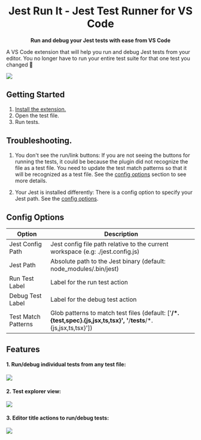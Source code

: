 <center>

# Jest Run It - Jest Test Runner for VS Code

<strong>Run and debug your Jest tests with ease from VS Code</strong>

</center>

A VS Code extension that will help you run and debug Jest tests from your editor.
You no longer have to run your entire test suite for that one test you changed 🎉

![](https://github.com/nithinpeter/jestifyde/blob/master/readme-resources/jest-run-it-1.gif?raw=true)

## Getting Started

1. [Install the extension.](https://marketplace.visualstudio.com/items?itemName=vespa-dev-works.jestRunIt)
2. Open the test file.
3. Run tests.

## Troubleshooting.

1. You don't see the run/link buttons:
   If you are not seeing the buttons for running the tests, it could be because the plugin did not recognize the file as a test file. You need to update the test match patterns so that it will be recognized as a test file. See the [config options](#config-options) section to see more details.

2. Your Jest is installed differently:
   There is a config option to specify your Jest path. See the [config options](#config-options).

## Config Options

| Option              | Description                                                                                                         |
| ------------------- | ------------------------------------------------------------------------------------------------------------------- |
| Jest Config Path    | Jest config file path relative to the current workspace (e.g: ./jest.config.js)                                     |
| Jest Path           | Absolute path to the Jest binary (default: node_modules/.bin/jest)                                                  |
| Run Test Label      | Label for the run test action                                                                                       |
| Debug Test Label    | Label for the debug test action                                                                                     |
| Test Match Patterns | Glob patterns to match test files (default: ['**/*.{test,spec}.{js,jsx,ts,tsx}', '**/__tests__/*.{js,jsx,ts,tsx}']) |

## Features

#### 1. Run/debug individual tests from any test file:

![](https://github.com/nithinpeter/jestifyde/blob/master/readme-resources/jest-run-it-2.gif?raw=true)

#### 2. Test explorer view:

![](https://github.com/nithinpeter/jestifyde/blob/master/readme-resources/jest-run-it-explorer.png?raw=true)

#### 3. Editor title actions to run/debug tests:

![](https://github.com/nithinpeter/jestifyde/blob/master/readme-resources/jest-run-it-editor-title.png?raw=true)
